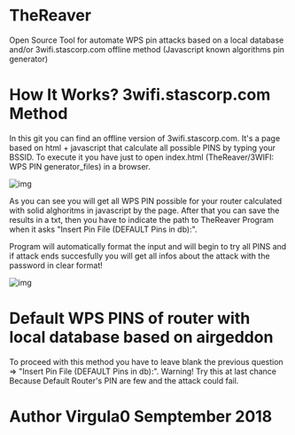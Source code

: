 # TheReaver
Open Source Tool for automate WPS pin attacks based on a local database and/or 3wifi.stascorp.com offline method (Javascript known algorithms pin generator)


# How It Works? 3wifi.stascorp.com Method

In this git you can find an offline version of 3wifi.stascorp.com.
It's a page based on html + javascript that calculate all possible PINS by typing your BSSID.
To execute it you have just to open index.html (TheReaver/3WIFI: WPS PIN generator_files) in a browser.

 ![img](https://i.imgur.com/fyIu5Ya.png)

As you can see you will get all WPS PIN possible for your router calculated with solid alghoritms in javascript by the page.
After that you can save the results in a txt, then you have to indicate the path to TheReaver Program when it asks "Insert Pin File (DEFAULT Pins in db):".

Program will automatically format the input and will begin to try all PINS and if attack ends succesfully you will get all infos about the attack with the password in clear format!

 ![img](https://i.imgur.com/5jTwN3d.png)
 
 
# Default WPS PINS of router with local database based on airgeddon
To proceed with this method you have to leave blank the previous question => "Insert Pin File (DEFAULT Pins in db):".
Warning! Try this at last chance Because Default Router's PIN are few and the attack could fail.
 

# Author Virgula0 Semptember 2018
